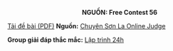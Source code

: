 **<center>NGUỒN: Free Contest 56</center>**

[Tải đề bài (PDF)](/statements/2303/SEQ.pdf)
**Nguồn:** [Chuyên Sơn La Online Judge](http://csloj.ddns.net/)

**Group giải đáp thắc mắc:** [Lập trình 24h](https://www.facebook.com/groups/1386904321519984)